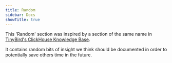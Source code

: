 ```yaml
---
title: Random
sidebar: Docs
showTitle: true
---
```


This 'Random' section was inspired by a section of the same name in [TinyBird's ClickHouse Knowledge Base](https://www.tinybird.co/clickhouse/knowledge-base/category/random).

It contains random bits of insight we think should be documented in order to potentially save others time in the future. 